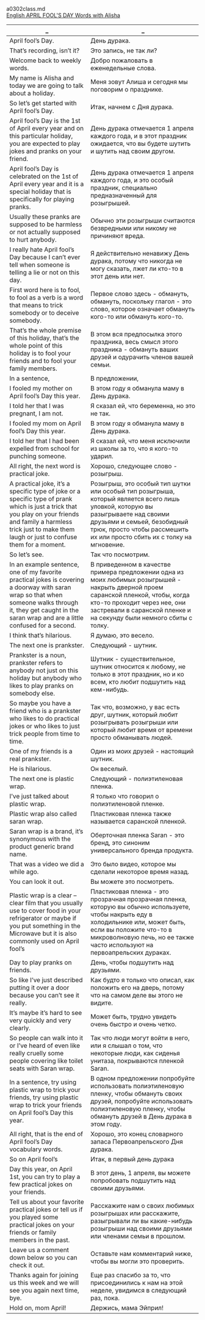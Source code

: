 a0302class.md    
[English APRIL FOOL'S DAY Words with Alisha](https://www.youtube.com/watch?v=w6q5MdGYSQw)  




_|_
--|--
April fool’s Day.|День дурака.
That’s recording, isn’t it?|Это запись, не так ли?
Welcome back to weekly words.|Добро пожаловать в еженедельные слова.
My name is Alisha and today we are going to talk about a holiday.|Меня зовут Алиша и сегодня мы поговорим о празднике.
So let’s get started with April fool’s Day.|Итак, начнем с Дня дурака.
April fool’s Day is the 1st of April every year and on this particular holiday, you are expected to play jokes and pranks on your friend.|День дурака отмечается 1 апреля каждого года, и в этот праздник ожидается, что вы будете шутить и шутить над своим другом.
April fool’s Day is celebrated on the 1st of April every year and it is a special holiday that is specifically for playing pranks.|День дурака отмечается 1 апреля каждого года, и это особый праздник, специально предназначенный для розыгрышей.
Usually these pranks are supposed to be harmless or not actually supposed to hurt anybody.|Обычно эти розыгрыши считаются безвредными или никому не причиняют вреда.
I really hate April fool’s Day because I can’t ever tell when someone is telling a lie or not on this day.|Я действительно ненавижу День дурака, потому что никогда не могу сказать, лжет ли кто-то в этот день или нет.
First word here is to fool, to fool as a verb is a word that means to trick somebody or to deceive somebody.|Первое слово здесь - обмануть, обмануть, поскольку глагол - это слово, которое означает обмануть кого-то или обмануть кого-то.
That’s the whole premise of this holiday, that’s the whole point of this holiday is to fool your friends and to fool your family members.|В этом вся предпосылка этого праздника, весь смысл этого праздника - обмануть ваших друзей и одурачить членов вашей семьи.
In a sentence,|В предложении,
I fooled my mother on April fool’s Day this year.|В этом году я обманула маму в День дурака.
I told her that I was pregnant, I am not.|Я сказал ей, что беременна, но это не так.
I fooled my mom on April fool’s Day this year.|В этом году я обманула маму в День дурака.
I told her that I had been expelled from school for punching someone.|Я сказал ей, что меня исключили из школы за то, что я кого-то ударил.
All right, the next word is practical joke.|Хорошо, следующее слово - розыгрыш.
A practical joke, it’s a specific type of joke or a specific type of prank which is just a trick that you play on your friends and family a harmless trick just to make them laugh or just to confuse them for a moment.|Розыгрыш, это особый тип шутки или особый тип розыгрыша, который является всего лишь уловкой, которую вы разыгрываете над своими друзьями и семьей, безобидный трюк, просто чтобы рассмешить их или просто сбить их с толку на мгновение.
So let’s see.|Так что посмотрим.
In an example sentence, one of my favorite practical jokes is covering a doorway with saran wrap so that when someone walks through it, they get caught in the saran wrap and are a little confused for a second.|В приведенном в качестве примера предложении одна из моих любимых розыгрышей - накрыть дверной проем саранской пленкой, чтобы, когда кто-то проходит через нее, они застревали в саранской пленке и на секунду были немного сбиты с толку.
I think that’s hilarious.|Я думаю, это весело.
The next one is prankster.|Следующий - шутник.
Prankster is a noun, prankster refers to anybody not just on this holiday but anybody who likes to play pranks on somebody else.|Шутник - существительное, шутник относится к любому, не только в этот праздник, но и ко всем, кто любит подшутить над кем-нибудь.
So maybe you have a friend who is a prankster who likes to do practical jokes or who likes to just trick people from time to time.|Так что, возможно, у вас есть друг, шутник, который любит розыгрывать розыгрыши или который любит время от времени просто обманывать людей.
One of my friends is a real prankster.|Один из моих друзей - настоящий шутник.
He is hilarious.|Он веселый.
The next one is plastic wrap.|Следующий - полиэтиленовая пленка.
I’ve just talked about plastic wrap.|Я только что говорил о полиэтиленовой пленке.
Plastic wrap also called saran wrap.|Пластиковая пленка также называется саранской пленкой.
Saran wrap is a brand, it’s synonymous with the product generic brand name.|Оберточная пленка Saran - это бренд, это синоним универсального бренда продукта.
That was a video we did a while ago.|Это было видео, которое мы сделали некоторое время назад.
You can look it out.|Вы можете это посмотреть.
Plastic wrap is a clear – clear film that you usually use to cover food in your refrigerator or maybe if you put something in the Microwave but it is also commonly used on April fool’s|Пластиковая пленка - это прозрачная прозрачная пленка, которую вы обычно используете, чтобы накрыть еду в холодильнике или, может быть, если вы положите что-то в микроволновую печь, но ее также часто используют на первоапрельских дураках.
Day to play pranks on friends.|День, чтобы подшутить над друзьями.
So like I’ve just described putting it over a door because you can’t see it really.|Как будто я только что описал, как положить его на дверь, потому что на самом деле вы этого не видите.
It’s maybe it’s hard to see very quickly and very clearly.|Может быть, трудно увидеть очень быстро и очень четко.
So people can walk into it or I’ve heard of even like really cruelly some people covering like toilet seats with Saran wrap.|Так что люди могут войти в него, или я слышал о том, что некоторые люди, как сиденья унитаза, покрываются пленкой Saran.
In a sentence, try using plastic wrap to trick your friends, try using plastic wrap to trick your friends on April fool’s Day this year.|В одном предложении попробуйте использовать полиэтиленовую пленку, чтобы обмануть своих друзей, попробуйте использовать полиэтиленовую пленку, чтобы обмануть друзей в День дурака в этом году.
All right, that is the end of April fool’s Day vocabulary words.|Хорошо, это конец словарного запаса Первоапрельского Дня дурака.
So on April fool’s|Итак, в первый день дурака
Day this year, on April 1st, you can try to play a few practical jokes on your friends.|В этот день, 1 апреля, вы можете попробовать подшутить над своими друзьями.
Tell us about your favorite practical jokes or tell us if you played some practical jokes on your friends or family members in the past.|Расскажите нам о своих любимых розыгрышах или расскажите, разыгрывали ли вы какие-нибудь розыгрыши над своими друзьями или членами семьи в прошлом.
Leave us a comment down below so you can check it out.|Оставьте нам комментарий ниже, чтобы вы могли это проверить.
Thanks again for joining us this week and we will see you again next time, bye.|Еще раз спасибо за то, что присоединились к нам на этой неделе, увидимся в следующий раз, пока.
Hold on, mom April!|Держись, мама Эйприл!
